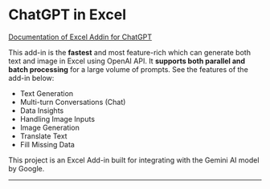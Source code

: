 # ChatGPT in Excel
[Documentation of Excel Addin for ChatGPT](https://www.listendata.com/2023/03/how-to-run-chatgpt-inside-excel.html)

This add-in is the **fastest** and most feature-rich which can generate both text and image in Excel using OpenAI API. It **supports both parallel and batch processing** for a large volume of prompts. See the features of the add-in below:

* Text Generation
* Multi-turn Conversations (Chat)
* Data Insights
* Handling Image Inputs
* Image Generation
* Translate Text
* Fill Missing Data

This project is an Excel Add-in built for integrating with the Gemini AI model by Google.

---


